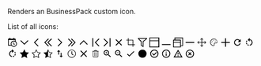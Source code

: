 Renders an BusinessPack custom icon.

<div>
	<p>List of all icons:</p>
    <svg class="dotvvm-bp-control dotvvm-bp-icon" data-bind="dotvvm-businesspack-Icon:{ 'icon': $rawData, 'spriteUrl': &quot;/dotvvmResource/dotvvm--businesspack-svg/dotvvm--businesspack-svg&quot; }" viewBox="0 0 512 512" width="20">
		<title>Calendar</title>
		<path d="M423,197V62h-63V26h-63v36H153V26H90v36H27l0.4,361.8h176.1c28.9,37.4,74.1,61.2,124.7,61.2        c87.4,0,158-70.7,158-158C486.2,276,460.4,225.9,423,197z M63,386V125h324v54c-22-8-35-10.4-58.8-10.4c-87.4,0.3-158,71-158,158.4        c0,23.8,3.9,41,9.9,59H63z M425,405.8c-5.4,6.5-11.2,12.6-18,18c-21.4,17.7-48.9,28.2-79.2,28.2c-30.3,0-57.4-10.5-79.2-28.2        c-10.5-8.5-19.7-19-26.9-30.6c-11.9-19.4-19-41.8-19-66.3c0-69,56.1-125.1,125.1-125.1c24.5,0,46.9,7.1,66.3,19        c11.6,7.1,22.1,16.3,30.6,26.9c17.7,21.4,28.2,48.9,28.2,79.2C452.9,357.2,442.7,384.4,425,405.8z"></path>
		<path d="M387,332v27h-90V242h27v90H387z"></path>
	</svg>
    <svg class="dotvvm-bp-control dotvvm-bp-icon" data-bind="dotvvm-businesspack-Icon:{ 'icon': $rawData, 'spriteUrl': &quot;/dotvvmResource/dotvvm--businesspack-svg/dotvvm--businesspack-svg&quot; }" viewBox="0 0 512 512" width="20">
		<title>ChevronDown</title>
		<path d="M50.4,170l30.9-29.9L258,319.5l177.2-180.4l29.9,31.9L258.3,376.9L50.4,170z"></path>
	</svg>
    <svg class="dotvvm-bp-control dotvvm-bp-icon" data-bind="dotvvm-businesspack-Icon:{ 'icon': $rawData, 'spriteUrl': &quot;/dotvvmResource/dotvvm--businesspack-svg/dotvvm--businesspack-svg&quot; }" viewBox="0 0 512 512" width="20">
		<title>ChevronLeft</title>
		<path d="M138.9,257.5L344.8,50.6l31.9,30L196.3,257.8l179.4,176.7l-29.9,30.9L138.9,257.5z"></path>
	</svg>
    <svg class="dotvvm-bp-control dotvvm-bp-icon" data-bind="dotvvm-businesspack-Icon:{ 'icon': $rawData, 'spriteUrl': &quot;/dotvvmResource/dotvvm--businesspack-svg/dotvvm--businesspack-svg&quot; }" viewBox="0 0 512 512" width="20">
		<title>ChevronDoubleLeft</title>
		<path d="M58.9,257.5L264.8,50.6l31.9,30L116.3,257.8l179.4,176.7l-29.9,30.9L58.9,257.5z"></path>
		<path d="M218.9,257.5L424.8,50.6l31.9,30L276.3,257.8l179.4,176.7l-29.9,30.9L218.9,257.5z"></path>
	</svg>
    <svg class="dotvvm-bp-control dotvvm-bp-icon" data-bind="dotvvm-businesspack-Icon:{ 'icon': $rawData, 'spriteUrl': &quot;/dotvvmResource/dotvvm--businesspack-svg/dotvvm--businesspack-svg&quot; }" viewBox="0 0 512 512" width="20">
		<title>ChevronRight</title>
		<path d="M376.7,258.5l-206,206.9l-31.8-30l180.4-177.2L139.9,81.5l29.9-30.9L376.7,258.5z"></path>
	</svg>
    <svg class="dotvvm-bp-control dotvvm-bp-icon" data-bind="dotvvm-businesspack-Icon:{ 'icon': $rawData, 'spriteUrl': &quot;/dotvvmResource/dotvvm--businesspack-svg/dotvvm--businesspack-svg&quot; }" viewBox="0 0 512 512" width="20">
		<title>ChevronDoubleRight</title>
		<path d="M296.7,258.5l-206,206.9l-31.8-30l180.4-177.2L59.9,81.5l29.9-30.9L296.7,258.5z"></path>
		<path d="M456.7,258.5l-206,206.9l-31.8-30l180.4-177.2L219.9,81.5l29.9-30.9L456.7,258.5z"></path>
	</svg>
    <svg class="dotvvm-bp-control dotvvm-bp-icon" data-bind="dotvvm-businesspack-Icon:{ 'icon': $rawData, 'spriteUrl': &quot;/dotvvmResource/dotvvm--businesspack-svg/dotvvm--businesspack-svg&quot; }" viewBox="0 0 512 512" width="20">
		<title>ChevronUp</title>
		<path d="M258.3,139.1L465.2,345l-30,31.9L258,196.5L81.3,375.9L50.4,346L258.3,139.1z"></path>
	</svg>
    <svg class="dotvvm-bp-control dotvvm-bp-icon" data-bind="dotvvm-businesspack-Icon:{ 'icon': $rawData, 'spriteUrl': &quot;/dotvvmResource/dotvvm--businesspack-svg/dotvvm--businesspack-svg&quot; }" viewBox="0 0 512 512" width="20">
		<title>ChevronStart</title>
		<path d="M93.3,478.2V33.8l45.4,0l0,444.4H93.3z M218.9,257.5L424.8,50.6l31.9,30L276.3,257.8l179.4,176.7l-29.9,30.9L218.9,257.5z"></path>
	</svg>
    <svg class="dotvvm-bp-control dotvvm-bp-icon" data-bind="dotvvm-businesspack-Icon:{ 'icon': $rawData, 'spriteUrl': &quot;/dotvvmResource/dotvvm--businesspack-svg/dotvvm--businesspack-svg&quot; }" viewBox="0 0 512 512" width="20">
		<title>ChevronEnd</title>
		<path d="M296.7,258.5l-206,206.9l-31.8-30l180.4-177.2L59.9,81.5l29.9-30.9L296.7,258.5z M373.3,478.2V33.8l45.4,0v444.4H373.3z"></path>
	</svg>
    <svg class="dotvvm-bp-control dotvvm-bp-icon" data-bind="dotvvm-businesspack-Icon:{ 'icon': $rawData, 'spriteUrl': &quot;/dotvvmResource/dotvvm--businesspack-svg/dotvvm--businesspack-svg&quot; }" viewBox="0 0 512 512" width="20">
		<title>Close</title>
		<path d="M393.1,90.7l32,32L290.6,257.5l134.7,134.6l-32.1,32.1L258.5,289.5L123.9,424.3l-32.1-32.1l134.6-134.6L91.7,122.9l32.1-32.1l134.6,134.6L393.1,90.7z"></path>
	</svg>
    <svg class="dotvvm-bp-control dotvvm-bp-icon" data-bind="dotvvm-businesspack-Icon:{ 'icon': $rawData, 'spriteUrl': &quot;/dotvvmResource/dotvvm--businesspack-svg/dotvvm--businesspack-svg&quot; }" viewBox="0 0 153 153" width="20">
		<title>Crop</title>
		<path d="M117,107.8v-72H45v-27h-9v27H9v9h27v72h72v27h9v-27h27v-9H117z M108,107.8H45v-63h63V107.8z"></path>
	</svg>
    <svg class="dotvvm-bp-control dotvvm-bp-icon" data-bind="dotvvm-businesspack-Icon:{ 'icon': $rawData, 'spriteUrl': &quot;/dotvvmResource/dotvvm--businesspack-svg/dotvvm--businesspack-svg&quot; }" viewBox="0 0 512 512" width="20">
		<title>Filter</title>
		<path d="M27.2,26.2v45.4l145.1,145.1v199.5l136.1,90.7V216.7L489.8,71.6V26.2H27.2z M272.1,198.5v244.9l-63.5-45.4V189.5L72.6,62.5h371.9L272.1,198.5z"></path>
	</svg>
    <svg class="dotvvm-bp-control dotvvm-bp-icon" data-bind="dotvvm-businesspack-Icon:{ 'icon': $rawData, 'spriteUrl': &quot;/dotvvmResource/dotvvm--businesspack-svg/dotvvm--businesspack-svg&quot; }" viewBox="0 0 512 512" width="20">
		<title>Maximize</title>
		<path d="M0,0v512h512V0H0z M36,35h432v117H36V35z M468,476H36V188h432V476z"></path>
	</svg>
    <svg class="dotvvm-bp-control dotvvm-bp-icon" data-bind="dotvvm-businesspack-Icon:{ 'icon': $rawData, 'spriteUrl': &quot;/dotvvmResource/dotvvm--businesspack-svg/dotvvm--businesspack-svg&quot; }" viewBox="0 0 512 512" width="20">
		<title>Minimize</title>
		<path d="M36.3,343.7h444.4V389H36.3V343.7z"></path>
	</svg>
    <svg class="dotvvm-bp-control dotvvm-bp-icon" data-bind="dotvvm-businesspack-Icon:{ 'icon': $rawData, 'spriteUrl': &quot;/dotvvmResource/dotvvm--businesspack-svg/dotvvm--businesspack-svg&quot; }" viewBox="0 0 512 512" width="20">
		<title>Restore</title>
		<path d="M72.6,0v116.9H0V516h399.1v-72.6H516V0H72.6z M36.3,153.2h326.5v81.6H36.3V153.2zM362.8,479.7H36.3V271.1h326.5V479.7z M480.7,407.2h-81.6V116.9H108.8V35.3h371.9V407.2z"></path>
	</svg>
    <svg class="dotvvm-bp-control dotvvm-bp-icon" data-bind="dotvvm-businesspack-Icon:{ 'icon': $rawData, 'spriteUrl': &quot;/dotvvmResource/dotvvm--businesspack-svg/dotvvm--businesspack-svg&quot; }" viewBox="0 0 512 512" width="20">
		<title>Minus</title>
		<path d="M36.3,234.8h444.4v45.4H36.3V234.8z"></path>
	</svg>
    <svg class="dotvvm-bp-control dotvvm-bp-icon" data-bind="dotvvm-businesspack-Icon:{ 'icon': $rawData, 'spriteUrl': &quot;/dotvvmResource/dotvvm--businesspack-svg/dotvvm--businesspack-svg&quot; }" viewBox="0 0 153 153" width="20">
		<title>Move</title>
		<path d="M144.4,76.4l-23,23l-5-5L130,80.8H81v49l13.4-13.4l5,5l-23,23l-23-23l5-5L72,130V80.8H22l14,14l-5,5l-23-23l23-23l5,5l-13,13h49v-49L58.4,36.4l-5-5l23-23l23,23l-5,5L81,23v48.7h48.7l-13.4-13.4l5-5L144.4,76.4z"></path>
	</svg>
    <svg class="dotvvm-bp-control dotvvm-bp-icon" data-bind="dotvvm-businesspack-Icon:{ 'icon': $rawData, 'spriteUrl': &quot;/dotvvmResource/dotvvm--businesspack-svg/dotvvm--businesspack-svg&quot; }" viewBox="0 0 24 24" width="20">
		<title>Pallete</title>
		<path d="M7.3,11.9c-0.5,0-0.8,0.4-0.8,0.8s0.4,0.8,0.8,0.8c0.5,0,0.8-0.4,0.8-0.8S7.8,11.9,7.3,11.9z M8.4,8.1 C8,8.1,7.6,8.4,7.6,8.9S8,9.7,8.4,9.7c0.5,0,0.8-0.4,0.8-0.8S8.9,8.1,8.4,8.1z M12.3,2.8c-0.6,0-1.2,0.1-1.8,0.2 C7.1,3.7,4.3,6.4,3.7,9.8c-1.2,6,3.8,10.6,8,10.6c0.3,0,0.6,0,0.8-0.1c1.4-0.2,2.1-1.9,1.5-3.1c-0.8-1.6,0.3-3.4,2.1-3.4h2.7 c1.2,0,2.2-1,2.2-2.2C21,6.7,17.1,2.8,12.3,2.8z M18.8,12.7h-2.7c-1.2,0-2.3,0.6-2.9,1.6c-0.6,1-0.7,2.3-0.1,3.3 c0.2,0.3,0.2,0.7,0,1.1c-0.1,0.2-0.3,0.4-0.6,0.5c-0.2,0-0.4,0.1-0.7,0.1c-1.9,0-3.9-1.1-5.3-2.8c-1.5-1.8-2.1-4.1-1.6-6.5 c0.6-3,3-5.4,6-5.9c0.5-0.1,1-0.2,1.6-0.2c4.2,0,7.7,3.4,7.7,7.6C20,12.2,19.4,12.7,18.8,12.7L18.8,12.7z M16.1,7.5 c-0.5,0-0.8,0.4-0.8,0.8c0,0.5,0.4,0.8,0.8,0.8s0.8-0.4,0.8-0.8C16.9,7.9,16.6,7.5,16.1,7.5z M11.7,5.9c-0.5,0-0.8,0.4-0.8,0.8 c0,0.5,0.4,0.8,0.8,0.8c0.5,0,0.8-0.4,0.8-0.8C12.5,6.2,12.2,5.9,11.7,5.9z"></path>
	</svg>
    <svg class="dotvvm-bp-control dotvvm-bp-icon" data-bind="dotvvm-businesspack-Icon:{ 'icon': $rawData, 'spriteUrl': &quot;/dotvvmResource/dotvvm--businesspack-svg/dotvvm--businesspack-svg&quot; }" viewBox="0 0 512 512" width="20">
		<title>Plus</title>
		<path d="M36.3,234.8h199.5V35.3h45.4v199.5h199.5v45.4H281.2v199.5h-45.4V280.2H36.3V234.8z"></path>
	</svg>
    <svg class="dotvvm-bp-control dotvvm-bp-icon" data-bind="dotvvm-businesspack-Icon:{ 'icon': $rawData, 'spriteUrl': &quot;/dotvvmResource/dotvvm--businesspack-svg/dotvvm--businesspack-svg&quot; }" viewBox="0 0 24 24" width="20">
		<title>Reset</title>
		<path d="M17.65,6.35C16.2,4.9 14.21,4 12,4A8,8 0 0,0 4,12A8,8 0 0,0 12,20C15.73,20 18.84,17.45 19.73,14H17.65C16.83,16.33 14.61,18 12,18A6,6 0 0,1 6,12A6,6 0 0,1 12,6C13.66,6 15.14,6.69 16.22,7.78L13,11H20V4L17.65,6.35Z"></path>
	</svg>
    <svg class="dotvvm-bp-control dotvvm-bp-icon" data-bind="dotvvm-businesspack-Icon:{ 'icon': $rawData, 'spriteUrl': &quot;/dotvvmResource/dotvvm--businesspack-svg/dotvvm--businesspack-svg&quot; }" viewBox="0 0 24 24" width="20">
		<title>RotateLeft</title>
		<path d="M13,4.07V1L8.45,5.55L13,10V6.09C15.84,6.57 18,9.03 18,12C18,14.97 15.84,17.43 13,17.91V19.93C16.95,19.44 20,16.08 20,12C20,7.92 16.95,4.56 13,4.07M7.1,18.32C8.26,19.22 9.61,19.76 11,19.93V17.9C10.13,17.75 9.29,17.41 8.54,16.87L7.1,18.32M6.09,13H4.07C4.24,14.39 4.79,15.73 5.69,16.89L7.1,15.47C6.58,14.72 6.23,13.88 6.09,13M7.11,8.53L5.7,7.11C4.8,8.27 4.24,9.61 4.07,11H6.09C6.23,10.13 6.58,9.28 7.11,8.53Z"></path>
	</svg>
    <svg class="dotvvm-bp-control dotvvm-bp-icon" data-bind="dotvvm-businesspack-Icon:{ 'icon': $rawData, 'spriteUrl': &quot;/dotvvmResource/dotvvm--businesspack-svg/dotvvm--businesspack-svg&quot; }" viewBox="0 0 24 24" width="20">
		<title>RotateRight</title>
		<path d="M16.89,15.5L18.31,16.89C19.21,15.73 19.76,14.39 19.93,13H17.91C17.77,13.87 17.43,14.72 16.89,15.5M13,17.9V19.92C14.39,19.75 15.74,19.21 16.9,18.31L15.46,16.87C14.71,17.41 13.87,17.76 13,17.9M19.93,11C19.76,9.61 19.21,8.27 18.31,7.11L16.89,8.53C17.43,9.28 17.77,10.13 17.91,11M15.55,5.55L11,1V4.07C7.06,4.56 4,7.92 4,12C4,16.08 7.05,19.44 11,19.93V17.91C8.16,17.43 6,14.97 6,12C6,9.03 8.16,6.57 11,6.09V10L15.55,5.55Z"></path>
	</svg>
    <svg class="dotvvm-bp-control dotvvm-bp-icon" data-bind="dotvvm-businesspack-Icon:{ 'icon': $rawData, 'spriteUrl': &quot;/dotvvmResource/dotvvm--businesspack-svg/dotvvm--businesspack-svg&quot; }" viewBox="0 0 153 153" width="20">
		<title>Star</title>
		<path d="M4.8,59.9l49.6-7.2L76.6,7.8l22.2,44.9l49.6,7.2l-35.9,35v0l8.5,49.4l-44.4-23.3l-44.3,23.3l8.5-49.4L4.8,59.9z"></path>
	</svg>
    <svg class="dotvvm-bp-control dotvvm-bp-icon" data-bind="dotvvm-businesspack-Icon:{ 'icon': $rawData, 'spriteUrl': &quot;/dotvvmResource/dotvvm--businesspack-svg/dotvvm--businesspack-svg&quot; }" viewBox="0 0 512 512" width="20">
		<title>StarEmpty</title>
		<path d="M498.9,200.3l-166-24.1L258.5,25.9l-74.3,150.3l-166,24.1l120.1,117.1L110,482.7l148.2-78l148.7,78l-28.4-165.4L498.9,200.3z M258.5,371.6l-111.2,58.6l21.2-123.8l-89.7-87.7L203,200.6l55.5-112.5L314,200.9l124.2,18l-90,87.7l21.1,123.9L258.5,371.6z"></path>
	</svg>
    <svg class="dotvvm-bp-control dotvvm-bp-icon" data-bind="dotvvm-businesspack-Icon:{ 'icon': $rawData, 'spriteUrl': &quot;/dotvvmResource/dotvvm--businesspack-svg/dotvvm--businesspack-svg&quot; }" viewBox="0 0 153 153" width="20">
		<title>StarHalfEmpty</title>
		<path d="M148.3,59.9l-49.6-7.2L76.5,7.8L54.4,52.7L4.8,59.9l35.9,35l-8.5,49.4l44.3-23.3l44.4,23.3l-8.5-49.4L148.3,59.9z M76.5,111.1V26.3L93.2,60l37.1,5.4l-26.9,26.2l6.3,37L76.5,111.1z"></path>
	</svg>
    <svg class="dotvvm-bp-control dotvvm-bp-icon" data-bind="dotvvm-businesspack-Icon:{ 'icon': $rawData, 'spriteUrl': &quot;/dotvvmResource/dotvvm--businesspack-svg/dotvvm--businesspack-svg&quot; }" viewBox="0 0 24 24" width="20">
		<title>Switch</title>
		<path d="M9,3L5,7H8V14H10V7H13M16,17V10H14V17H11L15,21L19,17H16Z"></path>
	</svg>
    <svg class="dotvvm-bp-control dotvvm-bp-icon" data-bind="dotvvm-businesspack-Icon:{ 'icon': $rawData, 'spriteUrl': &quot;/dotvvmResource/dotvvm--businesspack-svg/dotvvm--businesspack-svg&quot; }" viewBox="0 0 24 24" width="20">
		<title>Time</title>
		<path d="M12,2.1c-5.5,0-9.9,4.4-9.9,9.9s4.4,9.9,9.9,9.9s9.9-4.4,9.9-9.9S17.5,2.1,12,2.1z M20.6,12c0,4.7-3.8,8.6-8.6,8.6 c-4.7,0-8.6-3.8-8.6-8.6c0-4.7,3.8-8.6,8.6-8.6C16.7,3.4,20.6,7.2,20.6,12z M14.7,15.5l-3.2-2.4c-0.1-0.1-0.2-0.2-0.2-0.4V6.4 c0-0.3,0.2-0.5,0.5-0.5h0.6c0.3,0,0.5,0.2,0.5,0.5v5.8l2.8,2c0.2,0.2,0.3,0.5,0.1,0.7l-0.3,0.5C15.2,15.6,14.9,15.7,14.7,15.5 L14.7,15.5z"></path>
	</svg>
    <svg class="dotvvm-bp-control dotvvm-bp-icon" data-bind="dotvvm-businesspack-Icon:{ 'icon': $rawData, 'spriteUrl': &quot;/dotvvmResource/dotvvm--businesspack-svg/dotvvm--businesspack-svg&quot; }" viewBox="0 0 512 512" width="20">
		<title>Times</title>
		<path d="M85.4,398.6l141.1-141.1L85.4,116.4l32-32l141.1,141.1L399.6,84.4l32,32L290.6,257.5l141.1,141.1l-32,32L258.5,289.5L117.4,430.6L85.4,398.6z"></path>
	</svg>
    <svg class="dotvvm-bp-control dotvvm-bp-icon" data-bind="dotvvm-businesspack-Icon:{ 'icon': $rawData, 'spriteUrl': &quot;/dotvvmResource/dotvvm--businesspack-svg/dotvvm--businesspack-svg&quot; }" viewBox="0 0 24 24" width="20">
		<title>Trash</title>
		<path d="M15.8,5.5L14.7,4c-0.3-0.4-0.8-0.7-1.3-0.7h-2.7c-0.5,0-1,0.2-1.3,0.7L8.2,5.5h-3c-0.5,0-0.8,0.4-0.8,0.8v0.1  c0,0.1,0.1,0.2,0.2,0.2h0.9V19c0,0.9,0.7,1.6,1.6,1.6h9.8c0.9,0,1.6-0.7,1.6-1.6V6.6h0.9c0.1,0,0.2-0.1,0.2-0.2V6.3  c0-0.5-0.4-0.8-0.8-0.8H15.8z M10.6,4.4h2.7c0.2,0,0.3,0.1,0.4,0.2l0.7,0.9H9.6l0.7-0.9C10.3,4.5,10.5,4.4,10.6,4.4z M17.4,19  c0,0.3-0.2,0.5-0.5,0.5H7.1c-0.3,0-0.5-0.2-0.5-0.5V6.6h10.8V19z M9.8,17.6V8.6c0-0.2,0.2-0.4,0.4-0.4h0.3c0.2,0,0.4,0.2,0.4,0.4  v8.9c0,0.2-0.2,0.4-0.4,0.4h-0.3C10,18,9.8,17.8,9.8,17.6z M13.1,17.6V8.6c0-0.2,0.2-0.4,0.4-0.4h0.3c0.2,0,0.4,0.2,0.4,0.4v8.9  c0,0.2-0.2,0.4-0.4,0.4h-0.3C13.3,18,13.1,17.8,13.1,17.6z"></path>
	</svg>
    <svg class="dotvvm-bp-control dotvvm-bp-icon" data-bind="dotvvm-businesspack-Icon:{ 'icon': $rawData, 'spriteUrl': &quot;/dotvvmResource/dotvvm--businesspack-svg/dotvvm--businesspack-svg&quot; }" viewBox="0 0 24 24" width="20">
		<title>ZoomIn</title>
		<path d="M15.5,14L20.5,19L19,20.5L14,15.5V14.71L13.73,14.43C12.59,15.41 11.11,16 9.5,16A6.5,6.5 0 0,1 3,9.5A6.5,6.5 0 0,1 9.5,3A6.5,6.5 0 0,1 16,9.5C16,11.11 15.41,12.59 14.43,13.73L14.71,14H15.5M9.5,14C12,14 14,12 14,9.5C14,7 12,5 9.5,5C7,5 5,7 5,9.5C5,12 7,14 9.5,14M12,10H10V12H9V10H7V9H9V7H10V9H12V10Z"></path>
	</svg>
    <svg class="dotvvm-bp-control dotvvm-bp-icon" data-bind="dotvvm-businesspack-Icon:{ 'icon': $rawData, 'spriteUrl': &quot;/dotvvmResource/dotvvm--businesspack-svg/dotvvm--businesspack-svg&quot; }" viewBox="0 0 24 24" width="20">
		<title>ZoomOut</title>
		<path d="M15.5,14H14.71L14.43,13.73C15.41,12.59 16,11.11 16,9.5A6.5,6.5 0 0,0 9.5,3A6.5,6.5 0 0,0 3,9.5A6.5,6.5 0 0,0 9.5,16C11.11,16 12.59,15.41 13.73,14.43L14,14.71V15.5L19,20.5L20.5,19L15.5,14M9.5,14C7,14 5,12 5,9.5C5,7 7,5 9.5,5C12,5 14,7 14,9.5C14,12 12,14 9.5,14M7,9H12V10H7V9Z"></path>
	</svg>
    <svg class="dotvvm-bp-control dotvvm-bp-icon" data-bind="dotvvm-businesspack-Icon:{ 'icon': $rawData, 'spriteUrl': &quot;/dotvvmResource/dotvvm--businesspack-svg/dotvvm--businesspack-svg&quot; }" viewBox="0 0 24 24" width="20">
		<title>Check</title>
		<path d="M21,7L9,19L3.5,13.5L4.91,12.09L9,16.17L19.59,5.59L21,7Z"></path>
	</svg>
    <svg class="dotvvm-bp-control dotvvm-bp-icon" data-bind="dotvvm-businesspack-Icon:{ 'icon': $rawData, 'spriteUrl': &quot;/dotvvmResource/dotvvm--businesspack-svg/dotvvm--businesspack-svg&quot; }" viewBox="0 0 24 24" width="20">
		<title>Radio</title>
		<path d="M12,2A10,10 0 0,0 2,12A10,10 0 0,0 12,22A10,10 0 0,0 22,12A10,10 0 0,0 12,2Z"></path>
	</svg>
    <svg class="dotvvm-bp-control dotvvm-bp-icon" data-bind="dotvvm-businesspack-Icon:{ 'icon': $rawData, 'spriteUrl': &quot;/dotvvmResource/dotvvm--businesspack-svg/dotvvm--businesspack-svg&quot; }" viewBox="0 0 24 24" width="20">
		<title>Success</title>
		<path d="M12,2A10,10 0 0,1 22,12A10,10 0 0,1 12,22A10,10 0 0,1 2,12A10,10 0 0,1 12,2M12,4A8,8 0 0,0 4,12A8,8 0 0,0 12,20A8,8 0 0,0 20,12A8,8 0 0,0 12,4M11,16.5L6.5,12L7.91,10.59L11,13.67L16.59,8.09L18,9.5L11,16.5Z"></path>
	</svg>
    <svg class="dotvvm-bp-control dotvvm-bp-icon" data-bind="dotvvm-businesspack-Icon:{ 'icon': $rawData, 'spriteUrl': &quot;/dotvvmResource/dotvvm--businesspack-svg/dotvvm--businesspack-svg&quot; }" viewBox="0 0 24 24" width="20">
		<title>Info</title>
		<path d="M11,9H13V7H11M12,20C7.59,20 4,16.41 4,12C4,7.59 7.59,4 12,4C16.41,4 20,7.59 20,12C20,16.41 16.41,20 12,20M12,2A10,10 0 0,0 2,12A10,10 0 0,0 12,22A10,10 0 0,0 22,12A10,10 0 0,0 12,2M11,17H13V11H11V17Z"></path>
	</svg>
    <svg class="dotvvm-bp-control dotvvm-bp-icon" data-bind="dotvvm-businesspack-Icon:{ 'icon': $rawData, 'spriteUrl': &quot;/dotvvmResource/dotvvm--businesspack-svg/dotvvm--businesspack-svg&quot; }" viewBox="0 0 24 24" width="20">
		<title>Warning</title>
		<path d="M12,2L1,21H23M12,6L19.53,19H4.47M11,10V14H13V10M11,16V18H13V16"></path>
	</svg>
	<svg class="dotvvm-bp-control dotvvm-bp-icon" data-bind="dotvvm-businesspack-Icon:{ 'icon': $rawData, 'spriteUrl': &quot;/dotvvmResource/dotvvm--businesspack-svg/dotvvm--businesspack-svg&quot; }" viewBox="0 0 24 24" width="20">
		<title>Danger</title>
		<path d="M12,20C7.59,20 4,16.41 4,12C4,7.59 7.59,4 12,4C16.41,4 20,7.59 20,12C20,16.41 16.41,20 12,20M12,2C6.47,2 2,6.47 2,12C2,17.53 6.47,22 12,22C17.53,22 22,17.53 22,12C22,6.47 17.53,2 12,2M14.59,8L12,10.59L9.41,8L8,9.41L10.59,12L8,14.59L9.41,16L12,13.41L14.59,16L16,14.59L13.41,12L16,9.41L14.59,8Z"></path>
	</svg>
</div>